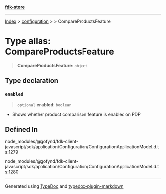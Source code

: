 [**fdk-store**](../../../README.md)
***

[Index](../../../API.md) > [configuration](../../README.md) > [<internal>](../README.md) > CompareProductsFeature

# Type alias: CompareProductsFeature

> **CompareProductsFeature**: `object`

## Type declaration

### `enabled`

> `optional` **enabled**: `boolean`

- Shows whether product comparison feature is
enabled on PDP

## Defined In

node\_modules/@gofynd/fdk-client-javascript/sdk/application/Configuration/ConfigurationApplicationModel.d.ts:1279

node\_modules/@gofynd/fdk-client-javascript/sdk/application/Configuration/ConfigurationApplicationModel.d.ts:1280

***
Generated using [TypeDoc](https://typedoc.org/) and [typedoc-plugin-markdown](https://www.npmjs.com/package/typedoc-plugin-markdown)
